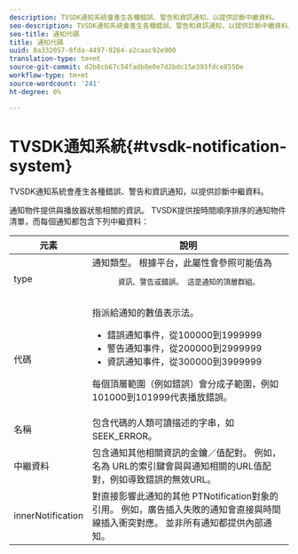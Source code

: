 ```yaml
---
description: TVSDK通知系統會產生各種錯誤、警告和資訊通知，以提供診斷中繼資料。
seo-description: TVSDK通知系統會產生各種錯誤、警告和資訊通知，以提供診斷中繼資料。
seo-title: 通知代碼
title: 通知代碼
uuid: 8a332057-8fda-4497-9264-a2caac92e900
translation-type: tm+mt
source-git-commit: d2b8cb67c54fadb8e0e7d2bdc15e393fdce8550e
workflow-type: tm+mt
source-wordcount: '241'
ht-degree: 0%

---
```



# TVSDK通知系統{#tvsdk-notification-system}

TVSDK通知系統會產生各種錯誤、警告和資訊通知，以提供診斷中繼資料。

通知物件提供與播放器狀態相關的資訊。 TVSDK提供按時間順序排序的通知物件清單，而每個通知都包含下列中繼資料：

<table frame="all" colsep="1" rowsep="1" id="table_DBA8CACF02DB4AF2B053E560850B49CE"> 
 <thead> 
  <tr rowsep="1"> 
   <th colname="1" class="entry"> 元素 </th> 
   <th colname="2" class="entry"> 說明 </th> 
  </tr> 
 </thead>
 <tbody> 
  <tr rowsep="1"> 
   <td colname="1"><span class="codeph"> type</span></td> 
   <td colname="2">通知類型。 根據平台，此屬性會參照可能值為 
    <pre>
      資訊、警告或錯誤。 這是通知的頂層群組。
    </pre> </td> 
  </tr> 
  <tr rowsep="1"> 
   <td colname="1"><span class="codeph"> 代碼</span></td> 
   <td colname="2">指派給通知的數值表示法。 
    <ul id="ul_31AB497C6FFA452496DD09B0D78687B9"> 
     <li id="li_53E75022C50246E0982E315D04EFD8B3">錯誤通知事件，從100000到1999999 </li> 
     <li id="li_11AE91D1325E4F718228E662C9C55F9A">警告通知事件，從200000到2999999 </li> 
     <li id="li_6D3EA03845294DC2BAD1ACF507639E51">資訊通知事件，從300000到3999999 </li> 
    </ul> <p>每個頂層範圍（例如錯誤）會分成子範圍，例如101000到101999代表播放錯誤。 </p> </td> 
  </tr> 
  <tr rowsep="1"> 
   <td colname="1"><span class="codeph"> 名稱</span></td> 
   <td colname="2">包含代碼的人類可讀描述的字串，如<span class="codeph"> SEEK_ERROR</span>。 </td> 
  </tr> 
  <tr rowsep="1"> 
   <td colname="1"><span class="codeph"> 中繼資料</span> </td> 
   <td colname="2">包含通知其他相關資訊的金鑰／值配對。 例如，名為<span class="codeph"> URL</span>的索引鍵會與與通知相關的URL值配對，例如導致錯誤的無效URL。 </td> 
  </tr> 
  <tr rowsep="0"> 
   <td colname="1"><span class="codeph"> innerNotification</span></td> 
   <td colname="2">對直接影響此通知的其他<span class="codeph"> PTNotification</span>對象的引用。 例如，廣告插入失敗的通知會直接與時間線插入衝突對應。 並非所有通知都提供內部通知。 </td> 
  </tr> 
 </tbody> 
</table>

